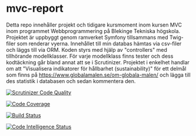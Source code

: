 # mvc-report

Detta repo innehåller projekt och tidigare kursmoment inom kursen MVC inom programmet Webbprogrammering på Blekinge Tekniska högskola. Projektet är uppbyggt genom ramverket Symfony tillsammans med Twig-filer som renderar vyerna. Innehållet till min databas hämtas via csv-filer och läggs till via ORM. Koden styrs med hjälp av "controllers" med tillhörande modellklasser. För varje modellklass finns tester och dess kodtäckning går bland annat att se i Scrutinizer. Projektet i enkelhet handlar om att "Visualisera indikatorer för hållbarhet (sustainability)" för ett delmål som finns på https://www.globalamalen.se/om-globala-malen/ och lägga till des statistik i databasen och sedan kommentera den.

[![Scrutinizer Code Quality](https://scrutinizer-ci.com/g/emcofa/mvc-report/badges/quality-score.png?b=main)](https://scrutinizer-ci.com/g/emcofa/mvc-report/?branch=main)

[![Code Coverage](https://scrutinizer-ci.com/g/emcofa/mvc-report/badges/coverage.png?b=main)](https://scrutinizer-ci.com/g/emcofa/mvc-report/?branch=main)

[![Build Status](https://scrutinizer-ci.com/g/emcofa/mvc-report/badges/build.png?b=main)](https://scrutinizer-ci.com/g/emcofa/mvc-report/build-status/main)

[![Code Intelligence Status](https://scrutinizer-ci.com/g/emcofa/mvc-report/badges/code-intelligence.svg?b=main)](https://scrutinizer-ci.com/code-intelligence)
